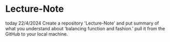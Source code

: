 # Lecture-Note
today 22/4/2024
Create a repository 'Lecture-Note' and put summary of what you understand about ‘balancing function and fashion.’
pull it from the GitHub to your local machine.


